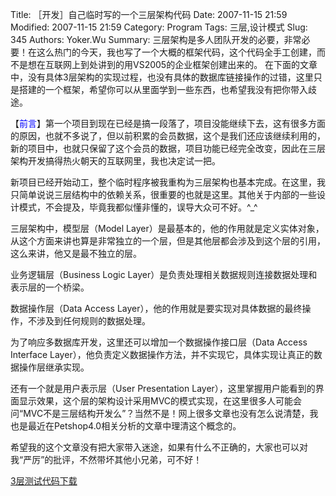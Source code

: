 ﻿Title: ［开发］自己临时写的一个三层架构代码
Date: 2007-11-15 21:59
Modified: 2007-11-15 21:59
Category: Program
Tags: 三层,设计模式
Slug: 345
Authors: Yoker.Wu
Summary: 
    三层架构是多人团队开发的必要，非常必要！在这么热门的今天，我也写了一个大概的框架代码，这个代码全手工创建，而不是想在互联网上到处讲到的用VS2005的企业框架创建出来的。
    在下面的文章中，没有具体3层架构的实现过程，也没有具体的数据库链接操作的过错，这里只是搭建的一个框架，希望你可以从里面学到一些东西，也希望我没有把你带入歧途。


【<span style="color:Blue">前言</span>】第一个项目到现在已经是搞一段落了，项目没能继续下去，这有很多方面的原因，也就不多说了，但以前积累的会员数据，这个是我们还应该继续利用的，新的项目中，也就只保留了这个会员的数据，项目功能已经完全改变，因此在三层架构开发搞得热火朝天的互联网里，我也决定试一把。

新项目已经开始动工，整个临时程序被我重构为三层架构也基本完成。在这里，我只简单说说三层结构中的依赖关系，很重要的也就是这里。其他关于内部的一些设计模式，不会提及，毕竟我都似懂非懂的，误导大众可不好。^_^

三层架构中，模型层（Model Layer）是最基本的，他的作用就是定义实体对象，从这个方面来讲也算是非常独立的一个层，但是其他层都会涉及到这个层的引用，这么来讲，他又是最不独立的层。

业务逻辑层（Business Logic Layer）是负责处理相关数据规则连接数据处理和表示层的一个桥梁。

数据操作层（Data Access Layer），他的作用就是要实现对具体数据的最终操作，不涉及到任何规则的数据处理。

为了响应多数据库开发，这里还可以增加一个数据操作接口层（Data Access Interface Layer），他负责定义数据操作方法，并不实现它，具体实现让真正的数据操作层继承实现。

还有一个就是用户表示层（User Presentation Layer），这里掌握用户能看到的界面显示效果，这个层的架构设计采用MVC的模式实现，在这里很多人可能会问“MVC不是三层结构开发么”？当然不是！网上很多文章也没有怎么说清楚，我也是最近在Petshop4.0相关分析的文章中理清这个概念的。

希望我的这个文章没有把大家带入迷途，如果有什么不正确的，大家也可以对我“严厉”的批评，不然带坏其他小兄弟，可不好！

[3层测试代码下载](/attachments/month_0711/the3%20Layer.rar)